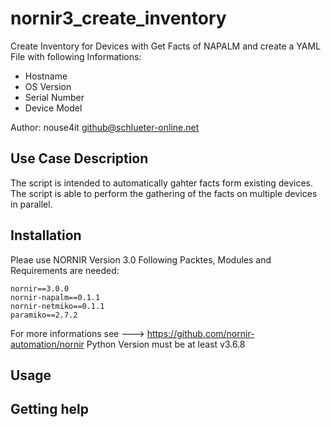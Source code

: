 # nornir3_create_inventory
Create Inventory for Devices with Get Facts of NAPALM and create a YAML File with following Informations:
- Hostname
- OS Version
- Serial Number
- Device Model

Author: nouse4it <github@schlueter-online.net>

## Use Case Description

The script is intended to automatically gahter facts form existing devices.
The script is able to perform the gathering of the facts on multiple devices in parallel.

## Installation
Pleae use NORNIR Version 3.0
Following Packtes, Modules and Requirements are needed:
    
    nornir==3.0.0
    nornir-napalm==0.1.1
    nornir-netmiko==0.1.1
    paramiko==2.7.2
    
For more informations see ---> https://github.com/nornir-automation/nornir
Python Version must be at least v3.6.8

## Usage

## Getting help

